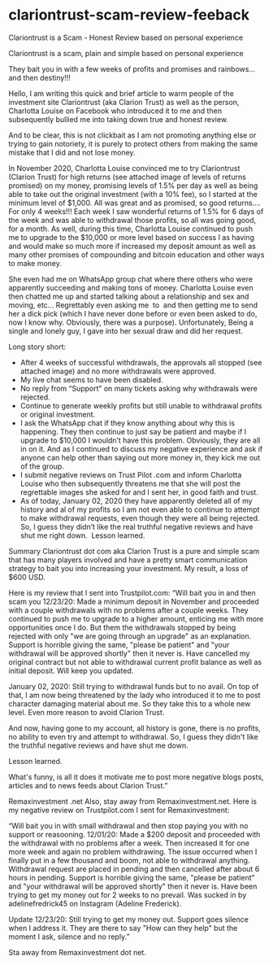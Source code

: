 # clariontrust-scam-review-feeback
Clariontrust is a Scam - Honest Review based on personal experience

Clariontrust is a scam, plain and simple based on personal experience

They bait you in with a few weeks of profits and promises and rainbows... and then destiny!!!

Hello, I am writing this quick and brief article to warm people of the investment site Clariontrust (aka Clarion Trust) as well as the person, Charlotta Louise on Facebook who introduced it to me and then subsequently bullied me into taking down true and honest review.

And to be clear, this is not clickbait as I am not promoting anything else or trying to gain notoriety, it is purely to protect others from making the same mistake that I did and not lose money.

In November 2020, Charlotta Louise convinced me to try Clariontrust (Clarion Trust) for high returns (see attached image of levels of returns promised) on my money, promising levels of 1.5% per day as well as being able to take out the original investment (with a 10% fee), so I started at the minimum level of $1,000. All was great and as promised, so good returns…. For only 4 weeks!!! Each week I saw wonderful returns of 1.5% for 6 days of the week and was able to withdrawal those profits, so all was going good, for a month. As well, during this time, Charlotta Louise continued to push me to upgrade to the $10,000 or more level based on success I as having and would make so much more if increased my deposit amount as well as many other promises of compounding and bitcoin education and other ways to make money.

She even had me on WhatsApp group chat where there others who were apparently succeeding and making tons of money. Charlotta Louise even then chatted me up and started talking about a relationship and sex and moving, etc… Regrettably even asking me  to  and then getting me to send her a dick pick (which I have never done before or even been asked to do, now I know why. Obviously, there was a purpose). Unfortunately, Being a single and lonely guy, I gave into her sexual draw and did her request.

Long story short:

* After 4 weeks of successful withdrawals, the approvals all stopped (see attached image) and no more withdrawals were approved. 
* My live chat seems to have been disabled. 
* No reply from “Support” on many tickets asking why withdrawals were rejected. 
* Continue to generate weekly profits but still unable to withdrawal profits or original investment. 
* I ask the WhatsApp chat if they know anything about why this is happening. They then continue to just say be patient and maybe if I upgrade to $10,000 I wouldn’t have this problem. Obviously, they are all in on it. And as I continued to discuss my negative experience and ask if anyone can help other than saying out more money in, they kick me out of the group. 
* I submit negative reviews on Trust Pilot .com and inform Charlotta Louise who then subsequently threatens me that she will post the regrettable images she asked for and I sent her, in good faith and trust. 
* As of today, January 02, 2020 they have apparently deleted all of my history and al of my profits so I am not even able to continue to attempt to make withdrawal requests, even though they were all being rejected. So, I guess they didn’t like the real truthful negative reviews and have shut me right down. 
Lesson learned.

Summary
Clariontrust dot com aka Clarion Trust is a pure and simple scam that has many players involved and have a pretty smart communication strategy to bait you into increasing your investment. My result, a loss of $600 USD.

Here is my review that I sent into Trustpilot.com:
“Will bait you in and then scam you
12/23/20: Made a minimum deposit in November and proceeded with a couple withdrawals with no problems after a couple weeks. They continued to push me to upgrade to a higher amount, enticing me with more opportunities once I do. But them the withdrawals stopped by being rejected with only "we are going through an upgrade" as an explanation. Support is horrible giving the same, "please be patient" and "your withdrawal will be approved shortly" then it never is. Have cancelled my original contract but not able to withdrawal current profit balance as well as initial deposit. Will keep you updated.

January 02, 2020:
Still trying to withdrawal funds but to no avail. On top of that, I am now being threatened by the lady who introduced it to me to post character damaging material about me. So they take this to a whole new level. Even more reason to avoid Clarion Trust.

And now, having gone to my account, all history is gone, there is no profits, no ability to even try and attempt to withdrawal. So, I guess they didn't like the truthful negative reviews and have shut me down.

Lesson learned.

What's funny, is all it does it motivate me to post more negative blogs posts, articles and to news feeds about Clarion Trust.”



Remaxinvestment .net
Also, stay away from Remaxinvestment.net. Here is my negative review on Trustpilot.com I sent for Remaxinvestment:

“Will bait you in with small withdrawal and then stop paying you with no support or reasooning.
12/01/20: Made a $200 deposit and proceeded with the withdrawal with no problems after a week. Then increased it for one more week and again no problem withdrawing. The issue occurred when I finally put in a few thousand and boom, not able to withdrawal anything. Withdrawal request are placed in pending and then cancelled after about 6 hours in pending. Support is horrible giving the same, "please be patient" and "your withdrawal will be approved shortly" then it never is. Have been trying to get my money out for 2 weeks to no prevail. Was sucked in by adelinefredrick45 on Instagram (Adeline Frederick).

Update 12/23/20: Still trying to get my money out. Support goes silence when I address it. They are there to say "How can they help" but the moment I ask, silence and no reply.”


Sta away from Remaxinvestment dot net.
